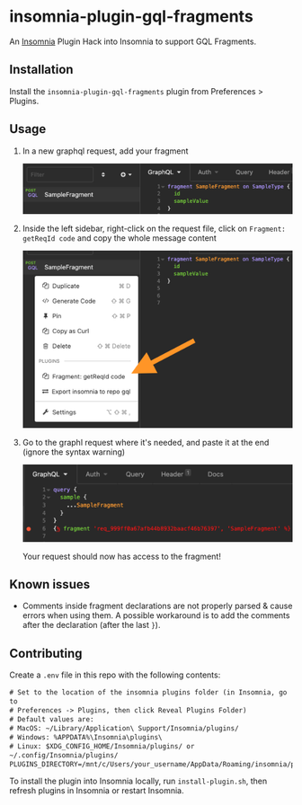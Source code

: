 # insomnia-plugin-gql-fragments

An [Insomnia](https://insomnia.rest) Plugin Hack into Insomnia to support GQL Fragments.

## Installation

Install the `insomnia-plugin-gql-fragments` plugin from Preferences > Plugins.

## Usage
1. In a new graphql request, add your fragment

    <img src="./docs/img1.png" width="500" alt="step 1">

2. Inside the left sidebar, right-click on the request file, click on `Fragment: getReqId code` and copy the whole message content

    <img src="./docs/img2.png" width="500" alt="step 2">

3. Go to the graphl request where it's needed, and paste it at the end (ignore the syntax warning)

    <img src="./docs/img3.png" width="500" alt="step 3">

    Your request should now has access to the fragment!

## Known issues
- Comments inside fragment declarations are not properly parsed & cause errors when using them. A possible workaround is to add the comments after the declaration (after the last `}`).

## Contributing

Create a `.env` file in this repo with the following contents:
```
# Set to the location of the insomnia plugins folder (in Insomnia, go to
# Preferences -> Plugins, then click Reveal Plugins Folder)
# Default values are:
# MacOS: ~/Library/Application\ Support/Insomnia/plugins/
# Windows: %APPDATA%\Insomnia\plugins\
# Linux: $XDG_CONFIG_HOME/Insomnia/plugins/ or ~/.config/Insomnia/plugins/
PLUGINS_DIRECTORY=/mnt/c/Users/your_username/AppData/Roaming/insomnia/plugins
```

To install the plugin into Insomnia locally, run `install-plugin.sh`, then
refresh plugins in Insomnia or restart Insomnia.

